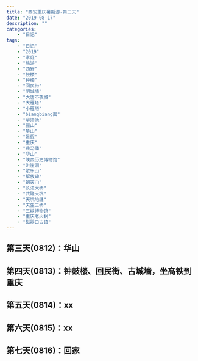 ```yaml
---
title: "西安重庆暑期游-第三天"
date: "2019-08-17"
description: ""
categories:
    - "日记"
tags:
    - "日记"
    - "2019"
    - "家庭"
    - "旅游"
    - "西安"
    - "鼓楼"
    - "钟楼"
    - "回民街"
    - "明城墙"
    - "大唐不夜城"
    - "大雁塔"
    - "小雁塔"
    - "biangbiang面"
    - "华清池"
    - "骊山"
    - "华山"
    - "暑假"
    - "重庆"
    - "兵马俑"
    - "华山"
    - "陕西历史博物馆"
    - "洪崖洞"
    - "歌乐山"
    - "解放碑"
    - "朝天门"
    - "长江大桥"
    - "武隆天坑"
    - "天坑地缝"
    - "天生三桥"
    - "三峡博物馆"
    - "重庆老火锅"
    - "磁器口古镇"
---
```


## 第三天(0812)：华山

## 第四天(0813)：钟鼓楼、回民街、古城墙，坐高铁到重庆


## 第五天(0814)：xx


## 第六天(0815)：xx


## 第七天(0816)：回家

